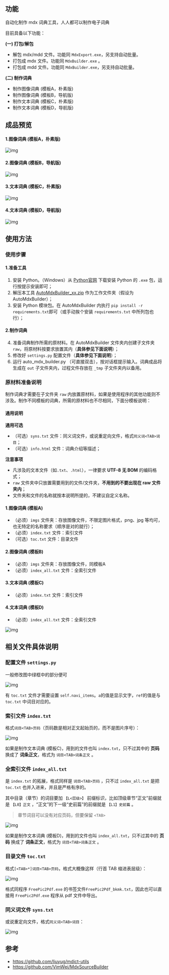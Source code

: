 ## 功能
自动化制作 mdx 词典工具，人人都可以制作电子词典

目前具备以下功能：

**(一) 打包/解包**

* 解包 mdx/mdd 文件。功能同 `MdxExport.exe`，另支持自动批量。
* 打包成 mdx 文件。功能同 `MdxBuilder.exe` 。
* 打包成 mdd 文件。功能同 `MdxBuilder.exe`，另支持自动批量。

**(二) 制作词典**

* 制作图像词典 (模板A，朴素版)
* 制作图像词典 (模板B，导航版)
* 制作文本词典 (模板C，朴素版)
* 制作文本词典 (模板D，导航版)

## 成品预览
#### 1.图像词典 (模板A，朴素版)
![img](https://github.com/Litles/AutoMdxBuilder/blob/main/images/img_dict_atmpl.gif)

#### 2.图像词典 (模板B，导航版)
![img](https://github.com/Litles/AutoMdxBuilder/blob/main/images/img_dict_btmpl.gif)

#### 3.文本词典 (模板C，朴素版)
![img](https://github.com/Litles/AutoMdxBuilder/blob/main/images/text_dict_ctmpl.png)

#### 4.文本词典 (模板D，导航版)
![img](https://github.com/Litles/AutoMdxBuilder/blob/main/images/text_dict_dtmpl.gif)

## 使用方法

### 使用步骤

#### 1.准备工具
1. 安装 Python。（Windows）从 [Python官网](https://www.python.org) 下载安装 Python 的 `.exe` 包，运行按提示安装即可；
2. 解压本工具 [AutoMdxBuilder_xx.zip](https://github.com/Litles/AutoMdxBuilder/releases) 作为工作文件夹（假设为 AutoMdxBuilder）；
3. 安装 Python 模块包。在 AutoMdxBuilder  内执行 `pip install -r requirements.txt`即可（或手动挨个安装 `requirements.txt` 中所列包也行）；

#### 2.制作词典
4. 准备词典制作所需的原材料。在 AutoMdxBuilder 文件夹内创建子文件夹 `raw`，将原材料按要求放置其内（**具体参见下面说明**）；
5. 修改好 `settings.py` 配置文件（**具体参见下面说明**）；
6. 运行 auto_mdx_builder.py （可直接双击），按对话框提示输入。词典成品将生成在 `out` 子文件夹内，过程文件存放在 `_tmp` 子文件夹内以备用。

### 原材料准备说明

制作词典才需要在子文件夹 `raw` 内放置原材料，如果是使用程序的其他功能则不涉及。制作不同模板的词典，所需的原材料也不尽相同，下面分模板说明：

#### 通用说明

**通用可选**

* （可选）`syns.txt` 文件：同义词文件，或说重定向文件，格式`同义词<TAB>词目`；
* （可选）`info.html` 文件：词典介绍等描述；

**注意事项**

* 凡涉及的文本文件（如`.txt`、`.html`），一律要求 **UTF-8 无 BOM** 的编码格式；
* `raw` 文件夹中只放置需要用到的文件/文件夹，**不用到的不要出现在 raw 文件夹内**；
* 文件夹和文件的名称就按本说明所提的，不建议自定义名称。

#### 1.图像词典 (模板A)

* （必须）`imgs` 文件夹：存放图像文件，不限定图片格式，png、jpg 等均可，也无特定的名称要求（顺序是对的就行）；
* （必须）`index.txt` 文件：索引文件
* （可选）`toc.txt` 文件：目录文件

#### 2.图像词典 (模板B)

* （必须）`imgs` 文件夹：存放图像文件，同模板A
* （必须）`index_all.txt` 文件：全索引文件

#### 3.文本词典 (模板C)

* （必须）`index.txt` 文件：索引文件

#### 4.文本词典 (模板D)

* （必须）`index_all.txt` 文件：全索引文件

![img](https://github.com/Litles/AutoMdxBuilder/blob/main/images/work_dir_tree.png)

## 相关文件具体说明

### 配置文件 `settings.py`

一般修改图中绿框中的部分便可

![img](https://github.com/Litles/AutoMdxBuilder/blob/main/images/settings.png)

有 `toc.txt` 文件才需要设置 `self.navi_items`。`a`的值是显示文字，`ref`的值是与 `toc.txt` 中词目对应的。

### 索引文件 `index.txt`

格式`词目<TAB>页码`（页码数是相对正文起始页的，而不是图片序号）：

![img](https://github.com/Litles/AutoMdxBuilder/blob/main/images/index.png)

如果是制作文本词典 (模板C)，用到的文件也叫 `index.txt`，只不过其中的 **页码** 换成了 **词条正文**，格式为 `词目<TAB>词条正文` 。

### 全索引文件 `index_all.txt`

是 `index.txt` 的拓展，格式同样是 `词目<TAB>页码` ，只不过 `index_all.txt` 是把 `toc.txt` 也并入进来，并且是严格有序的。

其中目录（章节）的词目要加 `【L<层级>】` 前缀标识，比如顶级章节“正文”前缀就是 `【L0】正文` ，“正文”的下一级“史前篇”的前缀就是 `【L1】史前篇` 。

> 章节词目可以没有对应页码，但要保留 `<TAB>` 

![img](https://github.com/Litles/AutoMdxBuilder/blob/main/images/index_all.png)

如果是制作文本词典 (模板D)，用到的文件也叫 `index_all.txt`，只不过其中的 **页码** 换成了 **词条正文**，格式为 `词目<TAB>词条正文` 。

### 目录文件 `toc.txt`

格式`[<TAB>*]词目<TAB>页码`，格式大概像这样（行首 TAB 缩进表层级）：

![img](https://github.com/Litles/AutoMdxBuilder/blob/main/images/toc.png)

格式同程序 `FreePic2Pdf.exe` 的书签文件`FreePic2Pdf_bkmk.txt`，因此也可以直接用 `FreePic2Pdf.exe` 程序从 pdf 文件中导出。

### 同义词文件 `syns.txt`

或说重定向文件，格式`同义词<TAB>词目`：

![img](https://github.com/Litles/AutoMdxBuilder/blob/main/images/syns.png)

## 参考

+ https://github.com/liuyug/mdict-utils
+ https://github.com/VimWei/MdxSourceBuilder
